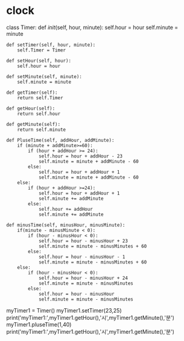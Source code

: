 # clock
class Timer:
    def _init_(self, hour, minute):
        self.hour = hour
        self.minute = minute

    def setTimer(self, hour, minute):
        self.Timer = Timer

    def setHour(self, hour):
        self.hour = hour

    def setMinute(self, minute):
        self.minute = minute

    def getTimer(self):
        return self.Timer

    def getHour(self):
        return self.hour

    def getMinute(self):
        return self.minute

    def PluseTime(self, addHour, addMinute):
        if (minute + addMinute>=60):
            if (hour + addHour >= 24):
                self.hour = hour + addHour - 23
                self.minute = minute + addMinute - 60
            else:
                self.hour = hour + addHour + 1
                self.minute = minute + addMinute - 60
        else:
            if (hour + addHour >=24):
                self.hour = hour + addHour + 1
                self.minute += addMinute
            else:
                self.hour += addHour
                self.minute += addMinute

    def minusTime(self, minusHour, minusMinute):
        if(minute - minusMinute < 0):
            if (hour - minusHour < 0):
                self.hour = hour - minusHour + 23
                self.minute = minute - minusMinutes + 60
            else:
                self.hour = hour - minusHour - 1
                self.minute = minute - minusMinutes + 60
        else:
            if (hour - minusHour < 0):
                self.hour = hour - minusHour + 24
                self.minute = minute - minusMinutes
            else:
                self.hour = hour - minusHour
                self.minute = minute - minusMinutes


myTimer1 = Timer()
myTimer1.setTimer(23,25)
print('myTimer1:',myTimer1.getHour(),'시',myTimer1.getMinute(),'분')
myTimer1.pluseTime(1,40)
print('myTimer1:',myTimer1.getHour(),'시',myTimer1.getMinute(),'분')
    

